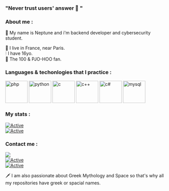 ### "Never trust users' answer 💫 "  

### About me :  
💨 My name is Neptune and i'm backend developer and cybersecurity student.  
  
📌 I live in France, near Paris.  
🕯 I have 16yo.  
🌌 The 100 & PJO-HOO fan.  
  
### Languages & techonlogies that I practice :  

<img src="https://github.com/jessestuart/js-devicon/blob/master/icons/php/php-original.svg" alt="php" width="70" height="70"/>
<img src="https://github.com/jessestuart/js-devicon/blob/master/icons/python/python-original.svg" alt="python" width="70" height="70"/>
<img src="https://github.com/jessestuart/js-devicon/blob/master/icons/c/c-original.svg" alt="c" width="70" height="70"/>
<img src="https://github.com/jessestuart/js-devicon/blob/master/icons/cplusplus/cplusplus-original.svg" alt="c++" width="70" height="70"/>
<img src="https://github.com/jessestuart/js-devicon/blob/master/icons/csharp/csharp-original.svg" alt="c#" width="70" height="70"/>
  
<img src="https://github.com/jessestuart/js-devicon/blob/master/icons/mysql/mysql-original-wordmark.svg" alt="mysql" width="70" height="70"/>
  
### My stats :
[![Active](https://github-readme-stats.vercel.app/api?username=neptune-dev&show_icons=true&theme=dark&count_private=true&hide=prs,issues)](https://www.github.com/Neptune-Dev)  
[![Active](https://komarev.com/ghpvc/?username=neptune-dev&color=FAC151)](https://www.github.com/Neptune-Dev)  
  
  
### Contact me :
![](https://img.shields.io/badge/Discord-Neptune%231000-blue?style=flat-square&logo=discord)  
[![Active](https://img.shields.io/badge/Instagram-Click-pink?style=flat-square&logo=instagram)](https://www.instagram.com/_neptune_dev_)  
[![Active](https://img.shields.io/badge/Twitter-Click-cyan?style=flat-square&logo=twitter)](https://twitter.com/neptune_dev)
  
  
  
🗡 I am also passionate about Greek Mythology and Space so that's why all my repositories have greek or spacial names.
